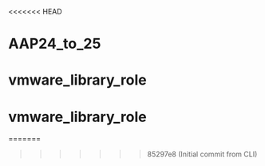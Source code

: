 <<<<<<< HEAD
# AAP24_to_25
# vmware_library_role
# vmware_library_role
=======

>>>>>>> 85297e8 (Initial commit from CLI)
